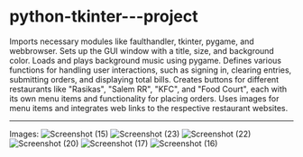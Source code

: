 # python-tkinter---project
Imports necessary modules like faulthandler, tkinter, pygame, and webbrowser.
Sets up the GUI window with a title, size, and background color.
Loads and plays background music using pygame.
Defines various functions for handling user interactions, such as signing in, clearing entries, submitting orders, and displaying total bills.
Creates buttons for different restaurants like "Rasikas", "Salem RR", "KFC", and "Food Court", each with its own menu items and functionality for placing orders.
Uses images for menu items and integrates web links to the respective restaurant websites.

-------------------------------------------------------------------------------------------------------------------------------------------------------------------------

Images:
![Screenshot (15)](https://github.com/Asraf2004/python-tkinter---project/assets/80347711/011361d5-5a43-44e3-a948-5e874018e185)
![Screenshot (23)](https://github.com/Asraf2004/python-tkinter---project/assets/80347711/22a99f74-42b3-4c97-b791-b54071256cb7)
![Screenshot (22)](https://github.com/Asraf2004/python-tkinter---project/assets/80347711/dac94856-af4b-428b-9532-26cd7dee7e73)
![Screenshot (20)](https://github.com/Asraf2004/python-tkinter---project/assets/80347711/337d2502-6796-4f11-8a1e-0a2e69b37de3)
![Screenshot (17)](https://github.com/Asraf2004/python-tkinter---project/assets/80347711/0550fae4-d87e-4477-943a-3c9c971c7e08)
![Screenshot (16)](https://github.com/Asraf2004/python-tkinter---project/assets/80347711/df77566d-525f-48fd-9ce2-f9435b105335)

